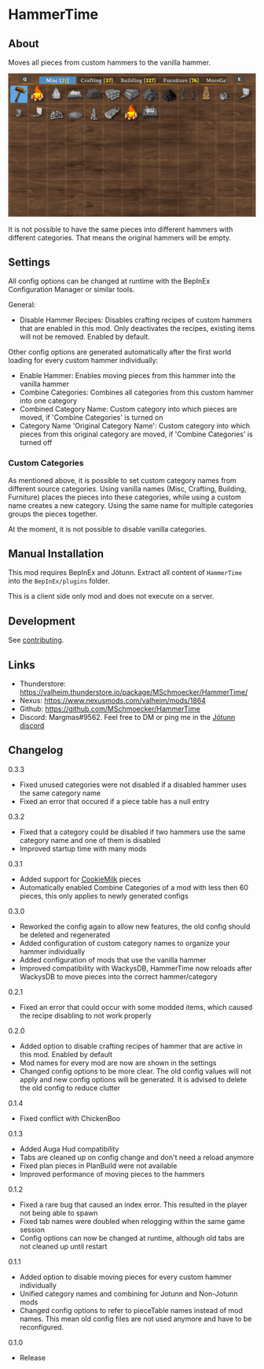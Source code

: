 # HammerTime


## About
Moves all pieces from custom hammers to the vanilla hammer.

![hammertime](https://raw.githubusercontent.com/MSchmoecker/HammerTime/master/Docs/HammerTimePreview.gif)

It is not possible to have the same pieces into different hammers with different categories.
That means the original hammers will be empty.


## Settings
All config options can be changed at runtime with the BepInEx Configuration Manager or similar tools.

General:
- Disable Hammer Recipes: Disables crafting recipes of custom hammers that are enabled in this mod.
  Only deactivates the recipes, existing items will not be removed. Enabled by default.

Other config options are generated automatically after the first world loading for every custom hammer individually:
- Enable Hammer: Enables moving pieces from this hammer into the vanilla hammer
- Combine Categories: Combines all categories from this custom hammer into one category
- Combined Category Name: Custom category into which pieces are moved, if 'Combine Categories' is turned on
- Category Name 'Original Category Name': Custom category into which pieces from this original category are moved, if 'Combine Categories' is turned off


### Custom Categories
As mentioned above, it is possible to set custom category names from different source categories.
Using vanilla names (Misc, Crafting, Building, Furniture) places the pieces into these categories, while using a custom name creates a new category.
Using the same name for multiple categories groups the pieces together.

At the moment, it is not possible to disable vanilla categories.


## Manual Installation
This mod requires BepInEx and Jötunn.
Extract all content of `HammerTime` into the `BepInEx/plugins` folder.

This is a client side only mod and does not execute on a server.


## Development
See [contributing](https://github.com/MSchmoecker/HammerTime/blob/master/CONTRIBUTING.md).


## Links
- Thunderstore: https://valheim.thunderstore.io/package/MSchmoecker/HammerTime/
- Nexus: https://www.nexusmods.com/valheim/mods/1864
- Github: https://github.com/MSchmoecker/HammerTime
- Discord: Margmas#9562. Feel free to DM or ping me in the [Jötunn discord](https://discord.gg/DdUt6g7gyA)


## Changelog
0.3.3
- Fixed unused categories were not disabled if a disabled hammer uses the same category name
- Fixed an error that occured if a piece table has a null entry

0.3.2
- Fixed that a category could be disabled if two hammers use the same category name and one of them is disabled
- Improved startup time with many mods

0.3.1
- Added support for [CookieMilk](https://valheim.thunderstore.io/package/CookieMilk/) pieces
- Automatically enabled Combine Categories of a mod with less then 60 pieces, this only applies to newly generated configs

0.3.0
- Reworked the config again to allow new features, the old config should be deleted and regenerated
- Added configuration of custom category names to organize your hammer individually
- Added configuration of mods that use the vanilla hammer
- Improved compatibility with WackysDB, HammerTime now reloads after WackysDB to move pieces into the correct hammer/category

0.2.1
- Fixed an error that could occur with some modded items, which caused the recipe disabling to not work properly

0.2.0
- Added option to disable crafting recipes of hammer that are active in this mod. Enabled by default
- Mod names for every mod are now are shown in the settings
- Changed config options to be more clear.
  The old config values will not apply and new config options will be generated.
  It is advised to delete the old config to reduce clutter

0.1.4
- Fixed conflict with ChickenBoo

0.1.3
- Added Auga Hud compatibility
- Tabs are cleaned up on config change and don't need a reload anymore
- Fixed plan pieces in PlanBuild were not available
- Improved performance of moving pieces to the hammers

0.1.2
- Fixed a rare bug that caused an index error. This resulted in the player not being able to spawn
- Fixed tab names were doubled when relogging within the same game session
- Config options can now be changed at runtime, although old tabs are not cleaned up until restart

0.1.1
- Added option to disable moving pieces for every custom hammer individually
- Unified category names and combining for Jotunn and Non-Jotunn mods
- Changed config options to refer to pieceTable names instead of mod names.
  This mean old config files are not used anymore and have to be reconfigured.

0.1.0
- Release
